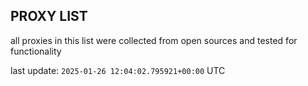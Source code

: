 ## PROXY LIST

all proxies in this list were collected from open sources and tested for functionality

last update: `2025-01-26 12:04:02.795921+00:00` UTC